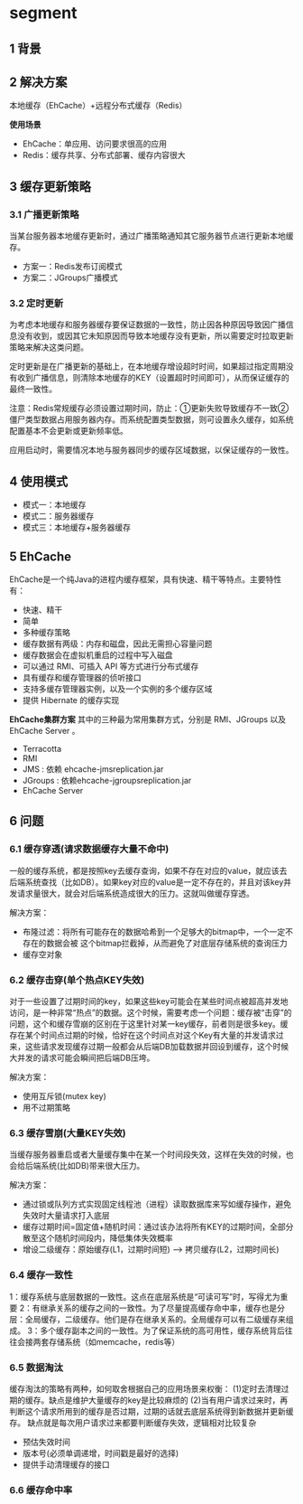 # segment

## 1 背景

## 2 解决方案
本地缓存（EhCache）+远程分布式缓存（Redis）

**使用场景**

- EhCache：单应用、访问要求很高的应用
- Redis：缓存共享、分布式部署、缓存内容很大

## 3 缓存更新策略
### 3.1 广播更新策略
当某台服务器本地缓存更新时，通过广播策略通知其它服务器节点进行更新本地缓存。

- 方案一：Redis发布订阅模式
- 方案二：JGroups广播模式

### 3.2 定时更新
为考虑本地缓存和服务器缓存要保证数据的一致性，防止因各种原因导致因广播信息没有收到，或因其它未知原因而导致本地缓存没有更新，所以需要定时拉取更新策略来解决这类问题。

定时更新是在广播更新的基础上，在本地缓存增设超时时间，如果超过指定周期没有收到广播信息，则清除本地缓存的KEY（设置超时时间即可），从而保证缓存的最终一致性。

注意：Redis常规缓存必须设置过期时间，防止：①更新失败导致缓存不一致②僵尸类型数据占用服务器内存。而系统配置类型数据，则可设置永久缓存，如系统配置基本不会更新或更新频率低。

应用启动时，需要情况本地与服务器同步的缓存区域数据，以保证缓存的一致性。

## 4 使用模式

- 模式一：本地缓存
- 模式二：服务器缓存
- 模式三：本地缓存+服务器缓存

## 5 EhCache
EhCache是一个纯Java的进程内缓存框架，具有快速、精干等特点。主要特性有：

- 快速、精干
- 简单
- 多种缓存策略
- 缓存数据有两级：内存和磁盘，因此无需担心容量问题
- 缓存数据会在虚拟机重启的过程中写入磁盘
- 可以通过 RMI、可插入 API 等方式进行分布式缓存
- 具有缓存和缓存管理器的侦听接口
- 支持多缓存管理器实例，以及一个实例的多个缓存区域
- 提供 Hibernate 的缓存实现

**EhCache集群方案**
其中的三种最为常用集群方式，分别是 RMI、JGroups 以及 EhCache Server 。

- Terracotta 
- RMI 
- JMS : 依赖 ehcache-jmsreplication.jar 
- JGroups : 依赖ehcache-jgroupsreplication.jar 
- EhCache Server


## 6 问题
### 6.1 缓存穿透(请求数据缓存大量不命中)
一般的缓存系统，都是按照key去缓存查询，如果不存在对应的value，就应该去后端系统查找（比如DB）。如果key对应的value是一定不存在的，并且对该key并发请求量很大，就会对后端系统造成很大的压力。这就叫做缓存穿透。

解决方案：

- 布隆过滤：将所有可能存在的数据哈希到一个足够大的bitmap中，一个一定不存在的数据会被 这个bitmap拦截掉，从而避免了对底层存储系统的查询压力
- 缓存空对象

### 6.2 缓存击穿(单个热点KEY失效)
对于一些设置了过期时间的key，如果这些key可能会在某些时间点被超高并发地访问，是一种非常“热点”的数据。这个时候，需要考虑一个问题：缓存被“击穿”的问题，这个和缓存雪崩的区别在于这里针对某一key缓存，前者则是很多key。缓存在某个时间点过期的时候，恰好在这个时间点对这个Key有大量的并发请求过来，这些请求发现缓存过期一般都会从后端DB加载数据并回设到缓存，这个时候大并发的请求可能会瞬间把后端DB压垮。

解决方案：

- 使用互斥锁(mutex key)
- 用不过期策略

### 6.3 缓存雪崩(大量KEY失效)
当缓存服务器重启或者大量缓存集中在某一个时间段失效，这样在失效的时候，也会给后端系统(比如DB)带来很大压力。

解决方案：

- 通过锁或队列方式实现固定线程池（进程）读取数据库来写如缓存操作，避免失效时大量请求打入底层
- 缓存过期时间=固定值+随机时间：通过该办法将所有KEY的过期时间，全部分散至这个随机时间段内，降低集体失效概率
- 增设二级缓存：原始缓存(L1，过期时间短) --> 拷贝缓存(L2，过期时间长)

### 6.4 缓存一致性
1：缓存系统与底层数据的一致性。这点在底层系统是“可读可写”时，写得尤为重要 
2：有继承关系的缓存之间的一致性。为了尽量提高缓存命中率，缓存也是分层：全局缓存，二级缓存。他们是存在继承关系的。全局缓存可以有二级缓存来组成。 
3：多个缓存副本之间的一致性。为了保证系统的高可用性，缓存系统背后往往会接两套存储系统（如memcache，redis等）

### 6.5 数据淘汰
缓存淘汰的策略有两种，如何取舍根据自己的应用场景来权衡： 
(1)定时去清理过期的缓存。缺点是维护大量缓存的key是比较麻烦的
(2)当有用户请求过来时，再判断这个请求所用到的缓存是否过期，过期的话就去底层系统得到新数据并更新缓存。 缺点就是每次用户请求过来都要判断缓存失效，逻辑相对比较复杂

- 预估失效时间
- 版本号(必须单调递增，时间戳是最好的选择)
- 提供手动清理缓存的接口

### 6.6 缓存命中率



